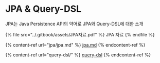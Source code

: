 # JPA & Query-DSL

JPA는 Java Persistence API의 약어로 JPA와 Query-DSL에 대한 소개

{% file src="../.gitbook/assets/JPA자료.pdf" %}
JPA  자료
{% endfile %}



{% content-ref url="jpa/jpa.md" %}
[jpa.md](jpa/jpa.md)
{% endcontent-ref %}

{% content-ref url="query-dsl/" %}
[query-dsl](query-dsl/)
{% endcontent-ref %}
